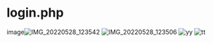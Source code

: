 # login.php
image![IMG_20220528_123542](https://user-images.githubusercontent.com/105551917/170815337-d3aaca62-1756-461c-9873-e883f0de2cdd.jpg)
![IMG_20220528_123506](https://user-images.githubusercontent.com/105551917/170815426-591e3826-420a-4e8c-ad95-58172924f321.jpg)
![yy](https://user-images.githubusercontent.com/105551917/170815481-a8c338d9-4266-440e-a9ab-614c29de9486.jpg)
![tt](https://user-images.githubusercontent.com/105551917/170815500-09468fc6-b6b5-4deb-919b-cf1bc41ce6f7.jpg)
